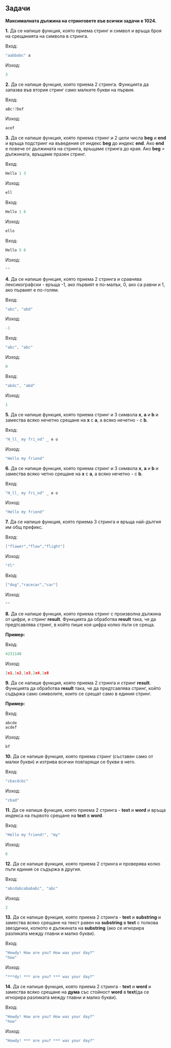 

## Задачи

**Максималната дължина на стринговете във всички задачи е 1024.**

**1.** Да се напише функция, която приема стринг и символ и връща броя на срещанията на символа в стринга.<br />

Вход: 
```c++
"aabbabc" a
```
Изход: 
```c++
3
```

**2.** Да се напише функция, която приема 2 стринга. Функцията да запазва във втория стринг само малките букви на първия. <br />

Вход: 
```c++
aBc!?Def
```
Изход:
```c++
acef
```

**3.** Да се напише функция, която приема стринг и 2 цели числа **beg** и **end** и връща подстринг на въведения от индекс **beg** до индекс **end**. Ако **end** е повече от дължината на стринга, връщаме стринга до края. Ако **beg** > дължината, връщаме празен стринг.<br />

Вход: 
```c++
Hello 1 3
```
Изход: 
```c++
ell
```
Вход: 
```c++
Hello 1 6
```
Изход: 
```c++
ello
```

Вход:
```c++
Hello 5 6
```
Изход:
```c++
""
```

**4.** Да се напише функция, която приема 2 стринга и сравнява лексикографски - връща -1, ако първият е по-малък, 0, ако са равни и 1, ако първият е по-голям.<br />

Вход:
```c++
"abc", "abd"
```
Изход: 
```c++
-1
```
Вход: 
```c++
"abc", "abc"
```
Изход: 
```c++
0
```
Вход: 
```c++
"abdc", "abd"
```
Изход:
```c++
1
```
**5.** Да се напише функция, която приема стринг и 3 символа **x**, **a** и **b** и замества всяко нечетно срещане на **x** с **a**, а всяко нечетно - с **b**.<br />

Вход: 
```c++
"H_ll_ my fri_nd" _ e o
```
Изход: 
```c++
"Hello my friend"
```

**6.** Да се напише функция, която приема стринг и 3 символа **x**, **a** и **b** и замества всяко четно срещане на **x** с **a**, а всяко нечетно - с **b**.<br />

Вход: 
```c++
"H_ll_ my fri_nd" _ e o
```
Изход:
```c++
"Hello my friend"
```

**7.**  Да се напише функция, която приема 3 стринга и връща най-дългия им общ префикс.<br />

Вход:
```c++
["flower","flow","flight"]
```
Изход: 
```c++
"fl"
```

Вход: 
```c++
["dog","racecar","car"]
```
Изход:
```c++
""
```

**8.** Да се напише функция, която приема стринг с произволна дължина от цифри, и стринг **result**. Функцията да обработва **result** така, че да предтсавлява стринг, в който пише коя цифра колко пъти се среща.

**Пример:**

Вход:
```c++
4231148
```
Изход:
```c++
2x1,1x2,1x3,2x4,1x8
```

**9.** Да се напише функция, която приема 2 стринга и стринг **result**. Функцията да обработва **result** така, че да предтсавлява стринг, който съдържа само символите, които се срещат само в единия стринг.

**Пример:**

Вход:
```c++
abcde
acdef
```

Изход:
```c++
bf
```

**10.** Да се напише функция, която приема стринг (съставен само от малки букви) и изтрива всички повтарящи се букви в него.<br />

Вход: 
```c++
"cbacdcbc"
```
Изход: 
```c++
"cbad"
```
**11.** Да се напише функция, която приема 2 стринга - **text** и **word** и връща индекса на първото срещане на **text**  в **word**.<br />

Вход: 
```c++
"Hello my friend!", "my"
```
Изход: 
```c++
6
```
**12.** Да се напише функция, която приема 2 стринга и проверява колко пъти единия се съдържа в другия.<br />

Вход: 
```c++
"abcdabcabababc", "abc"
```
Изход: 
```c++
2
```

**13.** Да се напише функция, която приема 2 стринга - **text** и **substring** и замества всяко срещане на текст равен на **substring** в **text** с толкова звездички, колкото е дължината на  **substring** (ако се игнорира разликата между главни и малко букви).<br />

Вход: 
```c++
"Howdy! How are you? How was your day?"
"how"
```
Изход:
```c++
"***dy! *** are you? *** was your day?"
```

**14.** Да се напише функция, която приема 2 стринга - **text** и **word** и замества всяко срещане на **дума** със стойност **word** в **text**(да се игнорира разликата между главни и малко букви).<br />

Вход:
```c++
"Howdy! How are you? How was your day?"
"how"
```
Изход: 
```c++
"Howdy! *** are you? *** was your day?"
```
